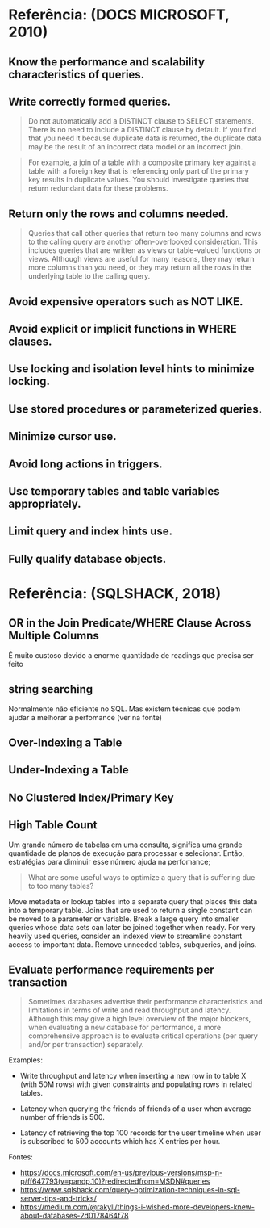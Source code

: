 # Referência: (DOCS MICROSOFT, 2010)

## Know the performance and scalability characteristics of queries.
## Write correctly formed queries.

> Do not automatically add a DISTINCT clause to SELECT statements. There is no need to include a DISTINCT clause by default. If you find that you need it because duplicate data is returned, the duplicate data may be the result of an incorrect data model or an incorrect join.

> For example, a join of a table with a composite primary key against a table with a foreign key that is referencing only part of the primary key results in duplicate values. You should investigate queries that return redundant data for these problems.

## Return only the rows and columns needed.

> Queries that call other queries that return too many columns and rows to the calling query are another often-overlooked consideration. This includes queries that are written as views or table-valued functions or views. Although views are useful for many reasons, they may return more columns than you need, or they may return all the rows in the underlying table to the calling query.

## Avoid expensive operators such as NOT LIKE.
## Avoid explicit or implicit functions in WHERE clauses.
## Use locking and isolation level hints to minimize locking.
## Use stored procedures or parameterized queries.
## Minimize cursor use.
## Avoid long actions in triggers.
## Use temporary tables and table variables appropriately.
## Limit query and index hints use.
## Fully qualify database objects.


# Referência: (SQLSHACK, 2018)

## OR in the Join Predicate/WHERE Clause Across Multiple Columns 

É muito custoso devido a enorme quantidade de readings que precisa ser feito

## string searching

Normalmente não eficiente no SQL. Mas existem técnicas que podem ajudar a melhorar a perfomance (ver na fonte)

## Over-Indexing a Table
## Under-Indexing a Table
## No Clustered Index/Primary Key
## High Table Count

Um grande número de tabelas em uma consulta, significa uma grande quantidade de planos de execução para processar e selecionar.
Então, estratégias para diminuir esse número ajuda na perfomance;

>What are some useful ways to optimize a query that is suffering due to too many tables?

Move metadata or lookup tables into a separate query that places this data into a temporary table.
Joins that are used to return a single constant can be moved to a parameter or variable.
Break a large query into smaller queries whose data sets can later be joined together when ready.
For very heavily used queries, consider an indexed view to streamline constant access to important data.
Remove unneeded tables, subqueries, and joins.

## Evaluate performance requirements per transaction
>Sometimes databases advertise their performance characteristics and limitations in terms of write and read throughput and latency. Although this may give a high level overview of the major blockers, when evaluating a new database for performance, a more comprehensive approach is to evaluate critical operations (per query and/or per transaction) separately. 

Examples:

- Write throughput and latency when inserting a new row in to table X (with 50M rows) with given constraints and populating rows in related tables.

- Latency when querying the friends of friends of a user when average number of friends is 500.

- Latency of retrieving the top 100 records for the user timeline when user is subscribed to 500 accounts which has X entries per hour.



Fontes:
- https://docs.microsoft.com/en-us/previous-versions/msp-n-p/ff647793(v=pandp.10)?redirectedfrom=MSDN#queries
- https://www.sqlshack.com/query-optimization-techniques-in-sql-server-tips-and-tricks/
- https://medium.com/@rakyll/things-i-wished-more-developers-knew-about-databases-2d0178464f78
